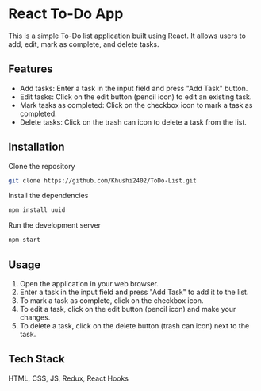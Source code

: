 # React To-Do App

This is a simple To-Do list application built using React. It allows users to add, edit, mark as complete, and delete tasks.

## Features

- Add tasks: Enter a task in the input field and press "Add Task" button.
- Edit tasks: Click on the edit button (pencil icon) to edit an existing task.
- Mark tasks as completed: Click on the checkbox icon to mark a task as completed.
- Delete tasks: Click on the trash can icon to delete a task from the list.

## Installation

Clone the repository
```bash
git clone https://github.com/Khushi2402/ToDo-List.git
```
Install the dependencies
```bash
npm install uuid
```
Run the development server
```bash
npm start
```

## Usage 

1. Open the application in your web browser.
2. Enter a task in the input field and press "Add Task" to add it to the list.
3. To mark a task as complete, click on the checkbox icon.
4. To edit a task, click on the edit button (pencil icon) and make your changes.
5. To delete a task, click on the delete button (trash can icon) next to the task.

## Tech Stack

HTML, CSS, JS, Redux, React Hooks